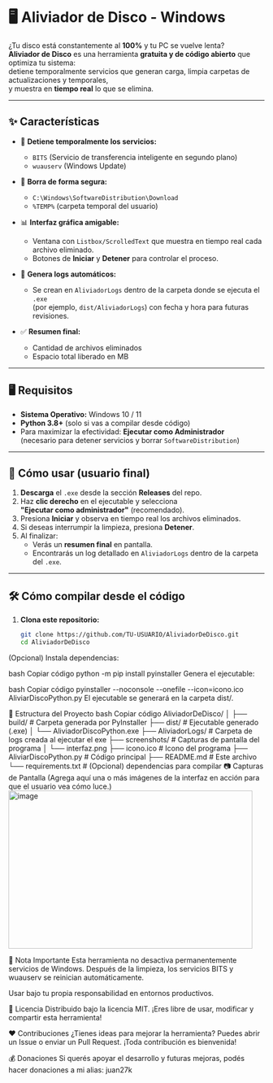 # 🖥 Aliviador de Disco - Windows

¿Tu disco está constantemente al **100%** y tu PC se vuelve lenta?  
**Aliviador de Disco** es una herramienta **gratuita y de código abierto** que optimiza tu sistema:  
detiene temporalmente servicios que generan carga, limpia carpetas de actualizaciones y temporales,  
y muestra en **tiempo real** lo que se elimina.

---

## ✨ Características

- 🛑 **Detiene temporalmente los servicios:**
  - `BITS` (Servicio de transferencia inteligente en segundo plano)
  - `wuauserv` (Windows Update)

- 🧹 **Borra de forma segura:**
  - `C:\Windows\SoftwareDistribution\Download`
  - `%TEMP%` (carpeta temporal del usuario)

- 📊 **Interfaz gráfica amigable:**
  - Ventana con `Listbox/ScrolledText` que muestra en tiempo real cada archivo eliminado.
  - Botones de **Iniciar** y **Detener** para controlar el proceso.

- 💾 **Genera logs automáticos:**
  - Se crean en `AliviadorLogs` dentro de la carpeta donde se ejecuta el `.exe`  
    (por ejemplo, `dist/AliviadorLogs`) con fecha y hora para futuras revisiones.

- ✅ **Resumen final:**
  - Cantidad de archivos eliminados
  - Espacio total liberado en MB

---

## 🖥 Requisitos

- **Sistema Operativo:** Windows 10 / 11
- **Python 3.8+** (solo si vas a compilar desde código)
- Para maximizar la efectividad: **Ejecutar como Administrador**  
  (necesario para detener servicios y borrar `SoftwareDistribution`)

---

## 🚀 Cómo usar (usuario final)

1. **Descarga** el `.exe` desde la sección **Releases** del repo.
2. Haz **clic derecho** en el ejecutable y selecciona  
   **"Ejecutar como administrador"** (recomendado).
3. Presiona **Iniciar** y observa en tiempo real los archivos eliminados.
4. Si deseas interrumpir la limpieza, presiona **Detener**.
5. Al finalizar:
   - Verás un **resumen final** en pantalla.
   - Encontrarás un log detallado en `AliviadorLogs` dentro de la carpeta del `.exe`.

---

## 🛠 Cómo compilar desde el código

1. **Clona este repositorio:**
   ```bash
   git clone https://github.com/TU-USUARIO/AliviadorDeDisco.git
   cd AliviadorDeDisco
(Opcional) Instala dependencias:

bash
Copiar código
python -m pip install pyinstaller
Genera el ejecutable:

bash
Copiar código
pyinstaller --noconsole --onefile --icon=icono.ico AliviarDiscoPython.py
El ejecutable se generará en la carpeta dist/.

📂 Estructura del Proyecto
bash
Copiar código
AliviadorDeDisco/
│
├── build/                   # Carpeta generada por PyInstaller
├── dist/                    # Ejecutable generado (.exe)
│   └── AliviadorDiscoPython.exe
├── AliviadorLogs/           # Carpeta de logs creada al ejecutar el exe
├── screenshots/             # Capturas de pantalla del programa
│   └── interfaz.png
├── icono.ico                # Icono del programa
├── AliviarDiscoPython.py    # Código principal
├── README.md                # Este archivo
└── requirements.txt         # (Opcional) dependencias para compilar
📷 Capturas de Pantalla
(Agrega aquí una o más imágenes de la interfaz en acción para que el usuario vea cómo luce.)
<img width="480" height="311" alt="image" src="https://github.com/user-attachments/assets/ad32ba59-aaec-4c4b-8f26-92b4990e3dc4" />

📢 Nota Importante
Esta herramienta no desactiva permanentemente servicios de Windows.
Después de la limpieza, los servicios BITS y wuauserv se reinician automáticamente.

Usar bajo tu propia responsabilidad en entornos productivos.

📜 Licencia
Distribuido bajo la licencia MIT.
¡Eres libre de usar, modificar y compartir esta herramienta!

❤️ Contribuciones
¿Tienes ideas para mejorar la herramienta?
Puedes abrir un Issue o enviar un Pull Request.
¡Toda contribución es bienvenida!

💰 Donaciones
Si querés apoyar el desarrollo y futuras mejoras, podés hacer donaciones a mi alias:
juan27k
